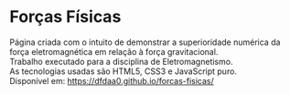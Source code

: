 # Forças Físicas
Página criada com o intuito de demonstrar a superioridade numérica da força eletromagnética em relação à força gravitacional.  
Trabalho executado para a disciplina de Eletromagnetismo.  
As tecnologias usadas são HTML5, CSS3 e JavaScript puro.  
Disponível em: https://dfdaa0.github.io/forcas-fisicas/
